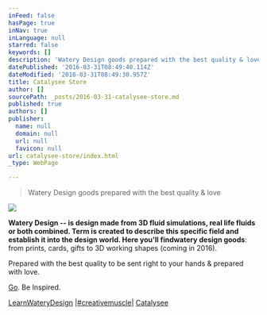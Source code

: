 ```yaml
---
inFeed: false
hasPage: true
inNav: true
inLanguage: null
starred: false
keywords: []
description: 'Watery Design goods prepared with the best quality & love.'
datePublished: '2016-03-31T08:49:40.114Z'
dateModified: '2016-03-31T08:49:30.957Z'
title: Catalysee Store
author: []
sourcePath: _posts/2016-03-31-catalysee-store.md
published: true
authors: []
publisher:
  name: null
  domain: null
  url: null
  favicon: null
url: catalysee-store/index.html
_type: WebPage

---
```

> Watery Design goods prepared with the best quality & love

![](https://the-grid-user-content.s3-us-west-2.amazonaws.com/d235f07c-0e6b-4356-b505-8c55b7db2fc5.png)

**Watery Design **-- is design made from 3D fluid simulations, real life fluids or both combined. Term is created to describe this specific field and establish it into the design world. Here you'll find**watery design goods**: from prints, cards, gifts to 3D working shapes (coming in 2016).

Prepared with the best quality to be sent right to your hands & prepared with love.

[Go][0]. Be Inspired.

[LearnWateryDesign][1] |[\#creativemuscle][2]|  [Catalysee][3]

[0]: https://instagram.com/catalysee.live/
[1]: http://www.catalysee.com/c-course.html
[2]: https://www.instagram.com/catalysee.live/
[3]: http://www.catalysee.com/